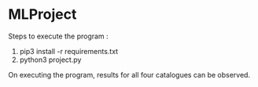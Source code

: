 # MLProject

Steps to execute the program :
1. pip3 install -r requirements.txt
2. python3 project.py

On executing the program, results for all four catalogues can be observed.
